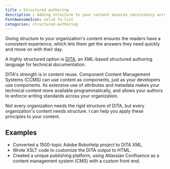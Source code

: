 ```yaml
---
title : Structured authoring
description : Adding structure to your content ensures consistency across every piece, makes it easier to manipulate programmatically, and improves SEO for your readers.
FontAwesomeIcon: solid fa-list
categories: structured-authoring
---
```


Giving structure to your organization's content ensures the readers have a consistent experience, which lets them get the answers they need quickly and move on with their day.

A highly structured option is [DITA](https://en.wikipedia.org/wiki/Darwin_Information_Typing_Architecture), an XML-based structured authoring language for technical documentation.

DITA's strength is in content reuse. Component Content Management Systems (CCMS) can use content as components, just as your developers use components. Its extensive use of attributes and metadata makes your technical content more available programmatically, and allows your authors to enforce writing standards across your organization.

Not every organization needs the rigid structure of DITA, but every organization's content needs structure. I can help you apply these principles to your content.

## Examples

- Converted a 1500-topic Adobe RoboHelp project to DITA XML.
- Wrote XSLT code to customize the DITA output to HTML.
- Created a unique publishing platform, using Atlassian Confluence as a content management system (CMS) with a custom front end.
